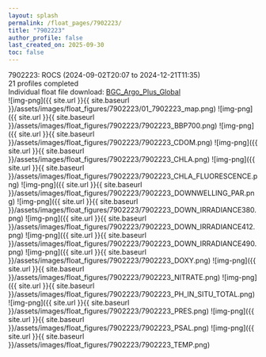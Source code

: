 ```yaml
---
layout: splash
permalink: /float_pages/7902223/
title: "7902223"
author_profile: false
last_created_on: 2025-09-30
toc: false
---
```

 
7902223: ROCS (2024-09-02T20:07 to 2024-12-21T11:35)\
21 profiles completed\
Individual float file download: [BGC_Argo_Plus_Global](https://ftp.soest.hawaii.edu/bgc_argo_plus/Individual_Floats/outliers_removed/7902223_Sprof_processed.nc)\
![img-png]({{ site.url }}{{ site.baseurl }}/assets/images/float_figures/7902223/01_7902223_map.png)
![img-png]({{ site.url }}{{ site.baseurl }}/assets/images/float_figures/7902223/7902223_BBP700.png)
![img-png]({{ site.url }}{{ site.baseurl }}/assets/images/float_figures/7902223/7902223_CDOM.png)
![img-png]({{ site.url }}{{ site.baseurl }}/assets/images/float_figures/7902223/7902223_CHLA.png)
![img-png]({{ site.url }}{{ site.baseurl }}/assets/images/float_figures/7902223/7902223_CHLA_FLUORESCENCE.png)
![img-png]({{ site.url }}{{ site.baseurl }}/assets/images/float_figures/7902223/7902223_DOWNWELLING_PAR.png)
![img-png]({{ site.url }}{{ site.baseurl }}/assets/images/float_figures/7902223/7902223_DOWN_IRRADIANCE380.png)
![img-png]({{ site.url }}{{ site.baseurl }}/assets/images/float_figures/7902223/7902223_DOWN_IRRADIANCE412.png)
![img-png]({{ site.url }}{{ site.baseurl }}/assets/images/float_figures/7902223/7902223_DOWN_IRRADIANCE490.png)
![img-png]({{ site.url }}{{ site.baseurl }}/assets/images/float_figures/7902223/7902223_DOXY.png)
![img-png]({{ site.url }}{{ site.baseurl }}/assets/images/float_figures/7902223/7902223_NITRATE.png)
![img-png]({{ site.url }}{{ site.baseurl }}/assets/images/float_figures/7902223/7902223_PH_IN_SITU_TOTAL.png)
![img-png]({{ site.url }}{{ site.baseurl }}/assets/images/float_figures/7902223/7902223_PRES.png)
![img-png]({{ site.url }}{{ site.baseurl }}/assets/images/float_figures/7902223/7902223_PSAL.png)
![img-png]({{ site.url }}{{ site.baseurl }}/assets/images/float_figures/7902223/7902223_TEMP.png)
